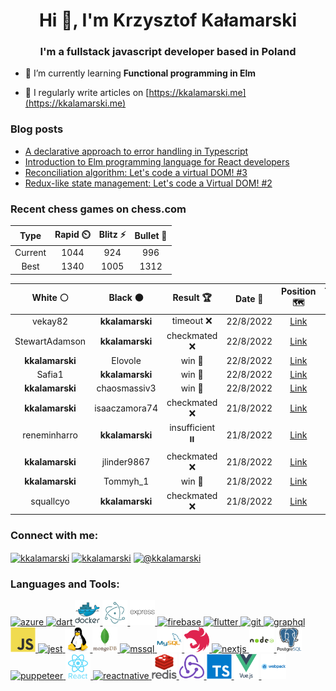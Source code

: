 <h1 align="center">Hi 👋, I'm Krzysztof Kałamarski</h1>
<h3 align="center">I'm a fullstack javascript developer based in Poland</h3>

- 🌱 I’m currently learning **Functional programming in Elm**

- 📝 I regularly write articles on [https://kkalamarski.me](https://kkalamarski.me)

### Blog posts
<!-- BLOG-POST-LIST:START -->
- [A declarative approach to error handling in Typescript](https://kkalamarski.me/a-declarative-approach-to-error-handling-in-typescript)
- [Introduction to Elm programming language for React developers](https://kkalamarski.me/introduction-to-elm-programming-language-for-react-developers)
- [Reconciliation algorithm: Let&#39;s code a virtual DOM! #3](https://kkalamarski.me/reconciliation-algorithm-lets-code-a-virtual-dom-3)
- [Redux-like state management: Let&#39;s code a Virtual DOM! #2](https://kkalamarski.me/lets-code-a-virtual-dom-2-redux-like-state-management)
<!-- BLOG-POST-LIST:END -->

### Recent chess games on chess.com
<!--START_SECTION:chessStats-->
<!-- Automatically generated with https://github.com/Balastrong/chess-stats-action -->

| Type | Rapid ⏲️ | Blitz ⚡ | Bullet 🔫 |
|:---:|:---:|:---:|:---:|
| Current | 1044 | 924 | 996 |
| Best | 1340 | 1005 | 1312 |

| White ⚪ | Black ⚫ | Result 🏆 | Date 📅 | Position 🗺️ | Type 🕕 |
|:---:|:---:|:---:|:---:|:---:|:---:|
| vekay82 | **kkalamarski** | timeout ❌ | 22/8/2022 | <a href="http://www.ee.unb.ca/cgi-bin/tervo/fen.pl?select=8/7p/7k/5R2/3B2N1/6P1/7P/6K1 b - -">Link</a> | Blitz |
| StewartAdamson | **kkalamarski** | checkmated ❌ | 22/8/2022 | <a href="http://www.ee.unb.ca/cgi-bin/tervo/fen.pl?select=r1bq1rk1/pp2n1pQ/3p1p2/4n1N1/8/2N1P3/PPP2PPP/R3K2R b KQ -">Link</a> | Blitz |
| **kkalamarski** | Elovole | win 🥇 | 22/8/2022 | <a href="http://www.ee.unb.ca/cgi-bin/tervo/fen.pl?select=r3k2r/3b1pp1/p1nqpn2/1N1p3p/3P3P/1PP1PN2/2B2PP1/R2QK2R b KQkq -">Link</a> | Blitz |
| Safia1 | **kkalamarski** | win 🥇 | 22/8/2022 | <a href="http://www.ee.unb.ca/cgi-bin/tervo/fen.pl?select=4r1k1/p1pR1p1p/1p3npQ/6N1/4B3/5P2/2P3PP/4q1K1 w - -">Link</a> | Blitz |
| **kkalamarski** | chaosmassiv3 | win 🥇 | 22/8/2022 | <a href="http://www.ee.unb.ca/cgi-bin/tervo/fen.pl?select=r5k1/p1pN1p2/6pp/5p2/3P2n1/P6N/5PPP/2Q4K b - -">Link</a> | Blitz |
| **kkalamarski** | isaaczamora74 | checkmated ❌ | 21/8/2022 | <a href="http://www.ee.unb.ca/cgi-bin/tervo/fen.pl?select=3q2k1/4Kp2/4n3/8/8/8/8/qqq3q1 w - -">Link</a> | Blitz |
| reneminharro | **kkalamarski** | insufficient ⏸️ | 21/8/2022 | <a href="http://www.ee.unb.ca/cgi-bin/tervo/fen.pl?select=8/1K2k3/7b/8/8/8/8/8 b - -">Link</a> | Blitz |
| **kkalamarski** | jlinder9867 | checkmated ❌ | 21/8/2022 | <a href="http://www.ee.unb.ca/cgi-bin/tervo/fen.pl?select=2K5/5ppk/bp1q3p/p7/7P/8/8/8 w - -">Link</a> | Blitz |
| **kkalamarski** | Tommyh_1 | win 🥇 | 21/8/2022 | <a href="http://www.ee.unb.ca/cgi-bin/tervo/fen.pl?select=4Q1k1/6p1/p5Pp/8/7P/8/6PK/8 b - -">Link</a> | Blitz |
| squallcyo | **kkalamarski** | checkmated ❌ | 21/8/2022 | <a href="http://www.ee.unb.ca/cgi-bin/tervo/fen.pl?select=r2q1r1k/pp5Q/2p5/2b1P3/8/3BP2P/PPP3P1/R4RK1 b - -">Link</a> | Blitz |

<!--END_SECTION:chessStats-->

<h3 align="left">Connect with me:</h3>
<p align="left">
<a href="https://twitter.com/kkalamarski" target="blank"><img align="center" src="https://raw.githubusercontent.com/rahuldkjain/github-profile-readme-generator/master/src/images/icons/Social/twitter.svg" alt="kkalamarski" height="30" width="40" /></a>
<a href="https://linkedin.com/in/kkalamarski" target="blank"><img align="center" src="https://raw.githubusercontent.com/rahuldkjain/github-profile-readme-generator/master/src/images/icons/Social/linked-in-alt.svg" alt="kkalamarski" height="30" width="40" /></a>
<a href="https://hashnode.com/@kkalamarski" target="blank"><img align="center" src="https://raw.githubusercontent.com/rahuldkjain/github-profile-readme-generator/master/src/images/icons/Social/hashnode.svg" alt="@kkalamarski" height="30" width="40" /></a>
</p>

<h3 align="left">Languages and Tools:</h3>
<p align="left"> <a href="https://azure.microsoft.com/en-in/" target="_blank" rel="noreferrer"> <img src="https://www.vectorlogo.zone/logos/microsoft_azure/microsoft_azure-icon.svg" alt="azure" width="40" height="40"/> </a> <a href="https://dart.dev" target="_blank" rel="noreferrer"> <img src="https://www.vectorlogo.zone/logos/dartlang/dartlang-icon.svg" alt="dart" width="40" height="40"/> </a> <a href="https://www.docker.com/" target="_blank" rel="noreferrer"> <img src="https://raw.githubusercontent.com/devicons/devicon/master/icons/docker/docker-original-wordmark.svg" alt="docker" width="40" height="40"/> </a> <a href="https://www.electronjs.org" target="_blank" rel="noreferrer"> <img src="https://raw.githubusercontent.com/devicons/devicon/master/icons/electron/electron-original.svg" alt="electron" width="40" height="40"/> </a> <a href="https://expressjs.com" target="_blank" rel="noreferrer"> <img src="https://raw.githubusercontent.com/devicons/devicon/master/icons/express/express-original-wordmark.svg" alt="express" width="40" height="40"/> </a> <a href="https://firebase.google.com/" target="_blank" rel="noreferrer"> <img src="https://www.vectorlogo.zone/logos/firebase/firebase-icon.svg" alt="firebase" width="40" height="40"/> </a> <a href="https://flutter.dev" target="_blank" rel="noreferrer"> <img src="https://www.vectorlogo.zone/logos/flutterio/flutterio-icon.svg" alt="flutter" width="40" height="40"/> </a> <a href="https://git-scm.com/" target="_blank" rel="noreferrer"> <img src="https://www.vectorlogo.zone/logos/git-scm/git-scm-icon.svg" alt="git" width="40" height="40"/> </a> <a href="https://graphql.org" target="_blank" rel="noreferrer"> <img src="https://www.vectorlogo.zone/logos/graphql/graphql-icon.svg" alt="graphql" width="40" height="40"/> </a> <a href="https://developer.mozilla.org/en-US/docs/Web/JavaScript" target="_blank" rel="noreferrer"> <img src="https://raw.githubusercontent.com/devicons/devicon/master/icons/javascript/javascript-original.svg" alt="javascript" width="40" height="40"/> </a> <a href="https://jestjs.io" target="_blank" rel="noreferrer"> <img src="https://www.vectorlogo.zone/logos/jestjsio/jestjsio-icon.svg" alt="jest" width="40" height="40"/> </a> <a href="https://www.linux.org/" target="_blank" rel="noreferrer"> <img src="https://raw.githubusercontent.com/devicons/devicon/master/icons/linux/linux-original.svg" alt="linux" width="40" height="40"/> </a> <a href="https://www.mongodb.com/" target="_blank" rel="noreferrer"> <img src="https://raw.githubusercontent.com/devicons/devicon/master/icons/mongodb/mongodb-original-wordmark.svg" alt="mongodb" width="40" height="40"/> </a> <a href="https://www.microsoft.com/en-us/sql-server" target="_blank" rel="noreferrer"> <img src="https://www.svgrepo.com/show/303229/microsoft-sql-server-logo.svg" alt="mssql" width="40" height="40"/> </a> <a href="https://www.mysql.com/" target="_blank" rel="noreferrer"> <img src="https://raw.githubusercontent.com/devicons/devicon/master/icons/mysql/mysql-original-wordmark.svg" alt="mysql" width="40" height="40"/> </a> <a href="https://nestjs.com/" target="_blank" rel="noreferrer"> <img src="https://raw.githubusercontent.com/devicons/devicon/master/icons/nestjs/nestjs-plain.svg" alt="nestjs" width="40" height="40"/> </a> <a href="https://nextjs.org/" target="_blank" rel="noreferrer"> <img src="https://cdn.worldvectorlogo.com/logos/nextjs-2.svg" alt="nextjs" width="40" height="40"/> </a> <a href="https://nodejs.org" target="_blank" rel="noreferrer"> <img src="https://raw.githubusercontent.com/devicons/devicon/master/icons/nodejs/nodejs-original-wordmark.svg" alt="nodejs" width="40" height="40"/> </a> <a href="https://www.postgresql.org" target="_blank" rel="noreferrer"> <img src="https://raw.githubusercontent.com/devicons/devicon/master/icons/postgresql/postgresql-original-wordmark.svg" alt="postgresql" width="40" height="40"/> </a> <a href="https://github.com/puppeteer/puppeteer" target="_blank" rel="noreferrer"> <img src="https://www.vectorlogo.zone/logos/pptrdev/pptrdev-official.svg" alt="puppeteer" width="40" height="40"/> </a> <a href="https://reactjs.org/" target="_blank" rel="noreferrer"> <img src="https://raw.githubusercontent.com/devicons/devicon/master/icons/react/react-original-wordmark.svg" alt="react" width="40" height="40"/> </a> <a href="https://reactnative.dev/" target="_blank" rel="noreferrer"> <img src="https://reactnative.dev/img/header_logo.svg" alt="reactnative" width="40" height="40"/> </a> <a href="https://redis.io" target="_blank" rel="noreferrer"> <img src="https://raw.githubusercontent.com/devicons/devicon/master/icons/redis/redis-original-wordmark.svg" alt="redis" width="40" height="40"/> </a> <a href="https://redux.js.org" target="_blank" rel="noreferrer"> <img src="https://raw.githubusercontent.com/devicons/devicon/master/icons/redux/redux-original.svg" alt="redux" width="40" height="40"/> </a> <a href="https://www.typescriptlang.org/" target="_blank" rel="noreferrer"> <img src="https://raw.githubusercontent.com/devicons/devicon/master/icons/typescript/typescript-original.svg" alt="typescript" width="40" height="40"/> </a> <a href="https://vuejs.org/" target="_blank" rel="noreferrer"> <img src="https://raw.githubusercontent.com/devicons/devicon/master/icons/vuejs/vuejs-original-wordmark.svg" alt="vuejs" width="40" height="40"/> </a> <a href="https://webpack.js.org" target="_blank" rel="noreferrer"> <img src="https://raw.githubusercontent.com/devicons/devicon/d00d0969292a6569d45b06d3f350f463a0107b0d/icons/webpack/webpack-original-wordmark.svg" alt="webpack" width="40" height="40"/> </a> </p>
